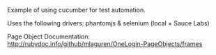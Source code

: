 Example of using cucumber for test automation.

Uses the following drivers: phantomjs & selenium (local + Sauce Labs)


Page Object Documentation:  http://rubydoc.info/github/mlaguren/OneLogin-PageObjects/frames
